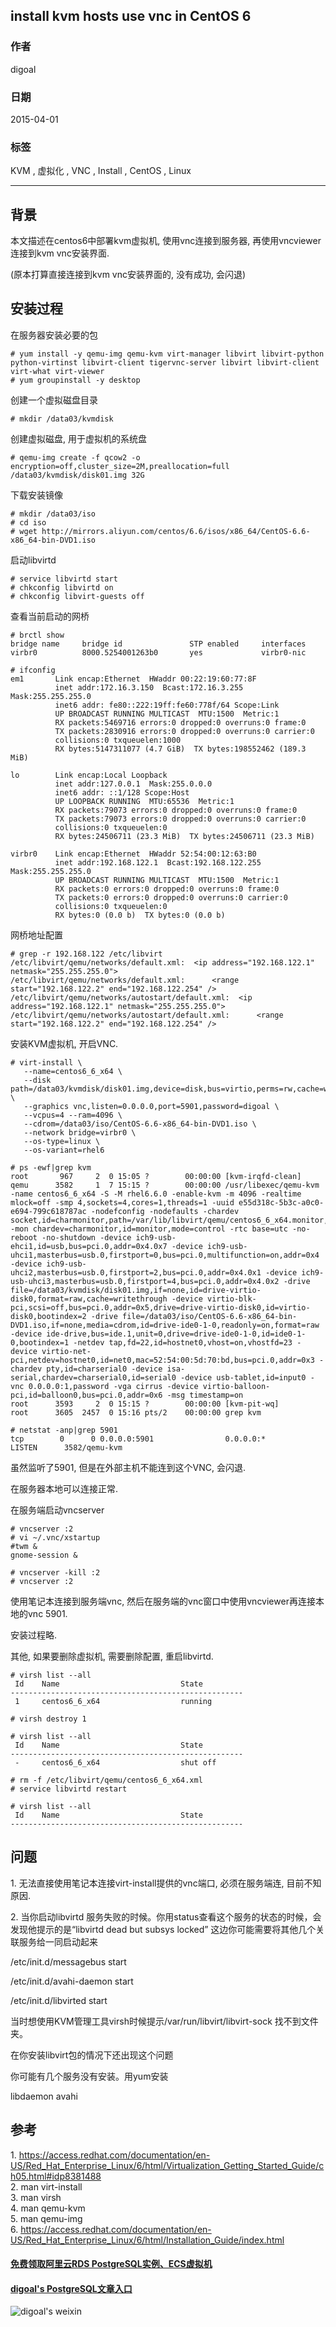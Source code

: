 ## install kvm hosts use vnc in CentOS 6       
                            
### 作者                           
digoal                            
                            
### 日期                           
2015-04-01                                  
                            
### 标签                          
KVM , 虚拟化 , VNC , Install , CentOS , Linux                                                
                            
----                          
                            
## 背景        
本文描述在centos6中部署kvm虚拟机, 使用vnc连接到服务器, 再使用vncviewer连接到kvm vnc安装界面.    
    
(原本打算直接连接到kvm vnc安装界面的, 没有成功, 会闪退)    
    
## 安装过程
在服务器安装必要的包    
    
```  
# yum install -y qemu-img qemu-kvm virt-manager libvirt libvirt-python python-virtinst libvirt-client tigervnc-server libvirt libvirt-client virt-what virt-viewer  
# yum groupinstall -y desktop  
```  
    
创建一个虚拟磁盘目录  
  
```
# mkdir /data03/kvmdisk  
```
  
创建虚拟磁盘, 用于虚拟机的系统盘  
  
```
# qemu-img create -f qcow2 -o encryption=off,cluster_size=2M,preallocation=full /data03/kvmdisk/disk01.img 32G  
```
  
下载安装镜像  
  
```
# mkdir /data03/iso  
# cd iso  
# wget http://mirrors.aliyun.com/centos/6.6/isos/x86_64/CentOS-6.6-x86_64-bin-DVD1.iso  
```
  
启动libvirtd  
  
```
# service libvirtd start  
# chkconfig libvirtd on  
# chkconfig libvirt-guests off  
```
  
查看当前启动的网桥  
  
```
# brctl show  
bridge name     bridge id               STP enabled     interfaces  
virbr0          8000.5254001263b0       yes             virbr0-nic  
  
# ifconfig  
em1       Link encap:Ethernet  HWaddr 00:22:19:60:77:8F    
          inet addr:172.16.3.150  Bcast:172.16.3.255  Mask:255.255.255.0  
          inet6 addr: fe80::222:19ff:fe60:778f/64 Scope:Link  
          UP BROADCAST RUNNING MULTICAST  MTU:1500  Metric:1  
          RX packets:5469716 errors:0 dropped:0 overruns:0 frame:0  
          TX packets:2830916 errors:0 dropped:0 overruns:0 carrier:0  
          collisions:0 txqueuelen:1000   
          RX bytes:5147311077 (4.7 GiB)  TX bytes:198552462 (189.3 MiB)  
  
lo        Link encap:Local Loopback    
          inet addr:127.0.0.1  Mask:255.0.0.0  
          inet6 addr: ::1/128 Scope:Host  
          UP LOOPBACK RUNNING  MTU:65536  Metric:1  
          RX packets:79073 errors:0 dropped:0 overruns:0 frame:0  
          TX packets:79073 errors:0 dropped:0 overruns:0 carrier:0  
          collisions:0 txqueuelen:0   
          RX bytes:24506711 (23.3 MiB)  TX bytes:24506711 (23.3 MiB)  
  
virbr0    Link encap:Ethernet  HWaddr 52:54:00:12:63:B0    
          inet addr:192.168.122.1  Bcast:192.168.122.255  Mask:255.255.255.0  
          UP BROADCAST RUNNING MULTICAST  MTU:1500  Metric:1  
          RX packets:0 errors:0 dropped:0 overruns:0 frame:0  
          TX packets:0 errors:0 dropped:0 overruns:0 carrier:0  
          collisions:0 txqueuelen:0   
          RX bytes:0 (0.0 b)  TX bytes:0 (0.0 b)  
```
  
网桥地址配置  
  
```
# grep -r 192.168.122 /etc/libvirt  
/etc/libvirt/qemu/networks/default.xml:  <ip address="192.168.122.1" netmask="255.255.255.0">  
/etc/libvirt/qemu/networks/default.xml:      <range start="192.168.122.2" end="192.168.122.254" />  
/etc/libvirt/qemu/networks/autostart/default.xml:  <ip address="192.168.122.1" netmask="255.255.255.0">  
/etc/libvirt/qemu/networks/autostart/default.xml:      <range start="192.168.122.2" end="192.168.122.254" />  
```
  
安装KVM虚拟机, 开启VNC.  
  
```
# virt-install \  
   --name=centos6_6_x64 \  
   --disk path=/data03/kvmdisk/disk01.img,device=disk,bus=virtio,perms=rw,cache=writethrough \  
   --graphics vnc,listen=0.0.0.0,port=5901,password=digoal \  
   --vcpus=4 --ram=4096 \  
   --cdrom=/data03/iso/CentOS-6.6-x86_64-bin-DVD1.iso \  
   --network bridge=virbr0 \  
   --os-type=linux \  
   --os-variant=rhel6  
  
# ps -ewf|grep kvm  
root       967     2  0 15:05 ?        00:00:00 [kvm-irqfd-clean]  
qemu      3582     1  7 15:15 ?        00:00:00 /usr/libexec/qemu-kvm -name centos6_6_x64 -S -M rhel6.6.0 -enable-kvm -m 4096 -realtime mlock=off -smp 4,sockets=4,cores=1,threads=1 -uuid e55d318c-5b3c-a0c0-e694-799c618787ac -nodefconfig -nodefaults -chardev socket,id=charmonitor,path=/var/lib/libvirt/qemu/centos6_6_x64.monitor,server,nowait -mon chardev=charmonitor,id=monitor,mode=control -rtc base=utc -no-reboot -no-shutdown -device ich9-usb-ehci1,id=usb,bus=pci.0,addr=0x4.0x7 -device ich9-usb-uhci1,masterbus=usb.0,firstport=0,bus=pci.0,multifunction=on,addr=0x4 -device ich9-usb-uhci2,masterbus=usb.0,firstport=2,bus=pci.0,addr=0x4.0x1 -device ich9-usb-uhci3,masterbus=usb.0,firstport=4,bus=pci.0,addr=0x4.0x2 -drive file=/data03/kvmdisk/disk01.img,if=none,id=drive-virtio-disk0,format=raw,cache=writethrough -device virtio-blk-pci,scsi=off,bus=pci.0,addr=0x5,drive=drive-virtio-disk0,id=virtio-disk0,bootindex=2 -drive file=/data03/iso/CentOS-6.6-x86_64-bin-DVD1.iso,if=none,media=cdrom,id=drive-ide0-1-0,readonly=on,format=raw -device ide-drive,bus=ide.1,unit=0,drive=drive-ide0-1-0,id=ide0-1-0,bootindex=1 -netdev tap,fd=22,id=hostnet0,vhost=on,vhostfd=23 -device virtio-net-pci,netdev=hostnet0,id=net0,mac=52:54:00:5d:70:bd,bus=pci.0,addr=0x3 -chardev pty,id=charserial0 -device isa-serial,chardev=charserial0,id=serial0 -device usb-tablet,id=input0 -vnc 0.0.0.0:1,password -vga cirrus -device virtio-balloon-pci,id=balloon0,bus=pci.0,addr=0x6 -msg timestamp=on  
root      3593     2  0 15:15 ?        00:00:00 [kvm-pit-wq]  
root      3605  2457  0 15:16 pts/2    00:00:00 grep kvm  
  
# netstat -anp|grep 5901  
tcp        0      0 0.0.0.0:5901                0.0.0.0:*                   LISTEN      3582/qemu-kvm      
```
  
虽然监听了5901, 但是在外部主机不能连到这个VNC, 会闪退.  
  
在服务器本地可以连接正常.  
  
在服务端启动vncserver  
  
```
# vncserver :2  
# vi ~/.vnc/xstartup  
#twm &  
gnome-session &  
  
# vncserver -kill :2  
# vncserver :2  
```
  
使用笔记本连接到服务端vnc, 然后在服务端的vnc窗口中使用vncviewer再连接本地的vnc 5901.  
  
安装过程略.  
  
其他, 如果要删除虚拟机, 需要删除配置, 重启libvirtd.  
  
```
# virsh list --all  
 Id    Name                           State  
----------------------------------------------------  
 1     centos6_6_x64                  running  
  
# virsh destroy 1  
  
# virsh list --all  
 Id    Name                           State  
----------------------------------------------------  
 -     centos6_6_x64                  shut off  
  
# rm -f /etc/libvirt/qemu/centos6_6_x64.xml  
# service libvirtd restart  
  
# virsh list --all  
 Id    Name                           State  
----------------------------------------------------  
```
  
## 问题
1\. 无法直接使用笔记本连接virt-install提供的vnc端口, 必须在服务端连, 目前不知原因.  
  
2\. 当你启动libvirtd 服务失败的时候。你用status查看这个服务的状态的时候，会发现他提示的是“libvirtd dead but subsys locked” 这边你可能需要将其他几个关联服务给一同启动起来  
  
/etc/init.d/messagebus start  
  
/etc/init.d/avahi-daemon start   
  
/etc/init.d/libvirted start   
  
当时想使用KVM管理工具virsh时候提示/var/run/libvirt/libvirt-sock 找不到文件夹。  
  
在你安装libvirt包的情况下还出现这个问题  
  
你可能有几个服务没有安装。用yum安装  
  
libdaemon avahi  
  
## 参考  
1\. https://access.redhat.com/documentation/en-US/Red_Hat_Enterprise_Linux/6/html/Virtualization_Getting_Started_Guide/ch05.html#idp8381488  
2\. man virt-install  
3\. man virsh  
4\. man qemu-kvm  
5\. man qemu-img  
6\. https://access.redhat.com/documentation/en-US/Red_Hat_Enterprise_Linux/6/html/Installation_Guide/index.html    
          
                    
  
  
  
  
  
  
  
  
  
  
  
  
  
#### [免费领取阿里云RDS PostgreSQL实例、ECS虚拟机](https://free.aliyun.com/ "57258f76c37864c6e6d23383d05714ea")
  
  
#### [digoal's PostgreSQL文章入口](https://github.com/digoal/blog/blob/master/README.md "22709685feb7cab07d30f30387f0a9ae")
  
  
![digoal's weixin](../pic/digoal_weixin.jpg "f7ad92eeba24523fd47a6e1a0e691b59")
  
  
  
  
  
  
  
